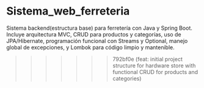 
# Sistema_web_ferreteria
Sistema backend(estructura base)  para ferretería con Java y Spring Boot. Incluye arquitectura MVC, CRUD para productos y categorías, uso de JPA/Hibernate, programación funcional con Streams y Optional, manejo global de excepciones, y Lombok para código limpio y mantenible.
>>>>>>> 792bf0e (feat: initial project structure for hardware store with functional CRUD for products and categories)
